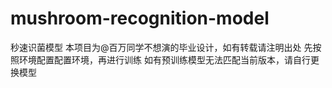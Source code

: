 # mushroom-recognition-model
秒速识菌模型
本项目为@百万同学不想演的毕业设计，如有转载请注明出处
先按照环境配置配置环境，再进行训练
如有预训练模型无法匹配当前版本，请自行更换模型
